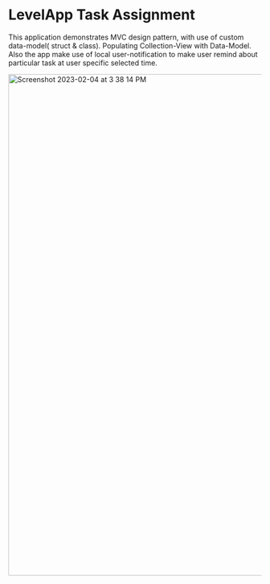 # LevelApp Task Assignment

This application demonstrates MVC design pattern, with use of custom data-model( struct &amp; class). Populating Collection-View with Data-Model. Also the app make use of local user-notification to make user remind about particular task at user specific selected time.

<img width="996" alt="Screenshot 2023-02-04 at 3 38 14 PM" src="https://user-images.githubusercontent.com/84672744/216801719-b7e1d6e0-5a58-4ff4-88a7-2bf3f5909b64.png">


